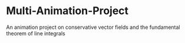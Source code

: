 # Multi-Animation-Project
An animation project on conservative vector fields and the fundamental theorem of line integrals
